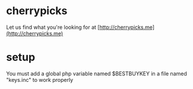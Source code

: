 cherrypicks
===========

Let us find what you're looking for at
[http://cherrypicks.me](http://cherrypicks.me)


setup
==========
You must add a global php variable named $BESTBUYKEY in a file named "keys.inc" to work properly

